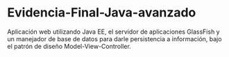 # Evidencia-Final-Java-avanzado
Aplicación web utilizando Java EE, el servidor de aplicaciones GlassFish y un manejador de base de datos para darle persistencia a información, bajo el patrón de diseño Model-View-Controller.
